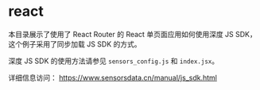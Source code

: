 # react

本目录展示了使用了 React Router 的 React 单页面应用如何使用深度 JS SDK，这个例子采用了同步加载 JS SDK 的方式。

深度 JS SDK 的使用方法请参见 `sensors_config.js` 和 `index.jsx`。


详细信息访问：
https://www.sensorsdata.cn/manual/js_sdk.html